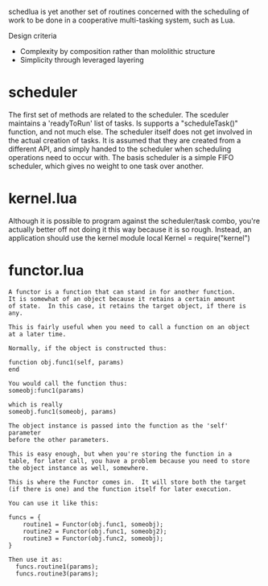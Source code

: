 schedlua is yet another set of routines concerned with the scheduling
of work to be done in a cooperative multi-tasking system, such as Lua.

Design criteria
- Complexity by composition rather than mololithic structure
- Simplicity through leveraged layering

scheduler
=========
The first set of methods are related to the scheduler.  The sceduler
maintains a 'readyToRun' list of tasks.  Is supports a "scheduleTask()"
function, and not much else.  The scheduler itself does not get involved
in the actual creation of tasks.  It is assumed that they are created
from a different API, and simply handed to the scheduler when scheduling
operations need to occur with.  The basis scheduler is a simple FIFO scheduler, 
which gives no weight to one task over another.

kernel.lua
==========
Although it is possible to program against the scheduler/task combo, you're
actually better off not doing it this way because it is so rough.  Instead, an application should use the kernel module 
local Kernel = require("kernel")


functor.lua
===========

	A functor is a function that can stand in for another function.
	It is somewhat of an object because it retains a certain amount 
	of state.  In this case, it retains the target object, if there is 
	any.

	This is fairly useful when you need to call a function on an object
	at a later time.

	Normally, if the object is constructed thus:

	function obj.func1(self, params)
	end

	You would call the function thus:
	someobj:func1(params)

	which is really
	someobj.func1(someobj, params)

	The object instance is passed into the function as the 'self' parameter
	before the other parameters.

	This is easy enough, but when you're storing the function in a 
	table, for later call, you have a problem because you need to store
	the object instance as well, somewhere.

	This is where the Functor comes in.  It will store both the target
	(if there is one) and the function itself for later execution.

	You can use it like this:

	funcs = {
		routine1 = Functor(obj.func1, someobj);
		routine2 = Functor(obj.func1, someobj2);
		routine3 = Functor(obj.func2, someobj);
	}
	
	Then use it as:
	  funcs.routine1(params);
	  funcs.routine3(params);

